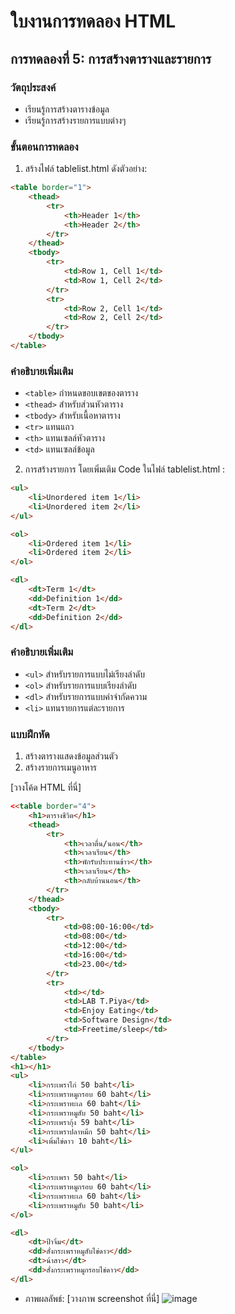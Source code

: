 # ใบงานการทดลอง HTML

## การทดลองที่ 5: การสร้างตารางและรายการ
### วัตถุประสงค์
- เรียนรู้การสร้างตารางข้อมูล
- เรียนรู้การสร้างรายการแบบต่างๆ

### ขั้นตอนการทดลอง
1. สร้างไฟล์ tablelist.html ดังตัวอย่าง:
```html
<table border="1">
    <thead>
        <tr>
            <th>Header 1</th>
            <th>Header 2</th>
        </tr>
    </thead>
    <tbody>
        <tr>
            <td>Row 1, Cell 1</td>
            <td>Row 1, Cell 2</td>
        </tr>
        <tr>
            <td>Row 2, Cell 1</td>
            <td>Row 2, Cell 2</td>
        </tr>
    </tbody>
</table>
```

### คำอธิบายเพิ่มเติม
- `<table>` กำหนดขอบเขตของตาราง
- `<thead>` สำหรับส่วนหัวตาราง
- `<tbody>` สำหรับเนื้อหาตาราง
- `<tr>` แทนแถว
- `<th>` แทนเซลล์หัวตาราง
- `<td>` แทนเซลล์ข้อมูล

2. การสร้างรายการ โดยเพิ่มเติม Code ในไฟล์ tablelist.html :
```html
<ul>
    <li>Unordered item 1</li>
    <li>Unordered item 2</li>
</ul>

<ol>
    <li>Ordered item 1</li>
    <li>Ordered item 2</li>
</ol>

<dl>
    <dt>Term 1</dt>
    <dd>Definition 1</dd>
    <dt>Term 2</dt>
    <dd>Definition 2</dd>
</dl>
```

### คำอธิบายเพิ่มเติม
- `<ul>` สำหรับรายการแบบไม่เรียงลำดับ
- `<ol>` สำหรับรายการแบบเรียงลำดับ
- `<dl>` สำหรับรายการแบบคำจำกัดความ
- `<li>` แทนรายการแต่ละรายการ

### แบบฝึกหัด
1. สร้างตารางแสดงข้อมูลส่วนตัว
2. สร้างรายการเมนูอาหาร

[วางโค้ด HTML ที่นี่]
```html
<<table border="4">
    <h1>ตารางชีวิต</h1>
    <thead>
        <tr>
            <th>เวลาตื่น/นอน</th>
            <th>เวลาเรียน</th>
            <th>พักรับประทานข้าว</th>
            <th>เวลาเรียน</th>
            <th>กลับบ้านนอน</th>
        </tr>
    </thead>
    <tbody>
        <tr>
            <td>08:00-16:00</td>
            <td>08:00</td>
            <td>12:00</td>
            <td>16:00</td>
            <td>23.00</td>
        </tr>
        <tr>
            <td></td>
            <td>LAB T.Piya</td>
            <td>Enjoy Eating</td>
            <td>Software Design</td>
            <td>Freetime/sleep</td>
        </tr>
    </tbody>
</table>
<h1></h1>
<ul>
    <li>กระเพราไก่ 50 baht</li>
    <li>กระเพราหมูกรอบ 60 baht</li>
    <li>กระเพราทะเล 60 baht</li>
    <li>กระเพราหมูสับ 50 baht</li>
    <li>กระเพรากุ้ง 59 baht</li>
    <li>กระเพราปลาหมึก 50 baht</li>
    <li>เพิ่มไข่ดาว 10 baht</li>
</ul>

<ol>
    <li>กระเพรา 50 baht</li>
    <li>กระเพราหมูกรอบ 60 baht</li>
    <li>กระเพราทะเล 60 baht</li>
    <li>กระเพราหมูสับ 50 baht</li>
</ol>

<dl>
    <dt>ป้าจิ๋ม</dt>
    <dd>สั่งกระเพราหมูสับไข่ดาว</dd>
    <dt>น้าสาว</dt>
    <dd>สั่งกระเพราหมูกรอบไข่ดาว</dd>
</dl>


```
- ภาพผลลัพธ์:
[วางภาพ screenshot ที่นี่]
![image](https://github.com/user-attachments/assets/cc40ddf3-8fb6-4fe0-be2c-bd7e45558fb2)


